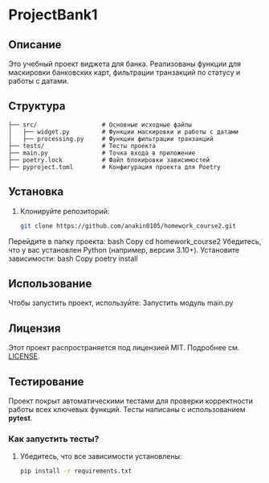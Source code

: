 # ProjectBank1

## Описание
Это учебный проект виджета для банка. Реализованы функции для маскировки банковских карт, фильтрации транзакций по статусу и работы с датами.
## Структура 

```plaintext
├── src/                  # Основные исходные файлы
│   ├── widget.py         # Функции маскировки и работы с датами
│   ├── processing.py     # Функции фильтрации транзакций
├── tests/                # Тесты проекта
├── main.py               # Точка входа в приложение
├── poetry.lock           # Файл блокировки зависимостей
├── pyproject.toml        # Конфигурация проекта для Poetry
```

## Установка
1. Клонируйте репозиторий:
   ```bash
   git clone https://github.com/anakin0105/homework_course2.git
Перейдите в папку проекта:
bash
Copy
cd homework_course2
Убедитесь, что у вас установлен Python (например, версии 3.10+).
Установите зависимости:
bash
Copy
poetry install
## Использование
Чтобы запустить проект, используйте:
Запустить модуль main.py
## Лицензия
Этот проект распространяется под лицензией MIT. Подробнее см. [LICENSE](./LICENSE).

## Тестирование

Проект покрыт автоматическими тестами для проверки корректности работы всех ключевых функций. Тесты написаны с использованием **pytest**. 

### Как запустить тесты?

1. Убедитесь, что все зависимости установлены:
   ```bash
   pip install -r requirements.txt